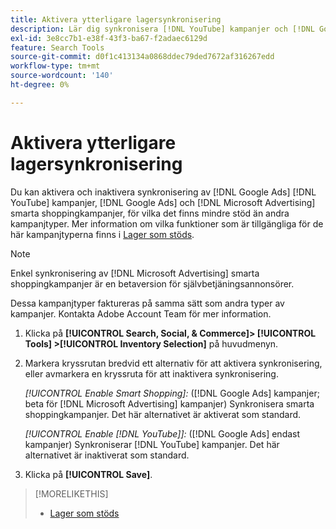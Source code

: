 ```yaml
---
title: Aktivera ytterligare lagersynkronisering
description: Lär dig synkronisera [!DNL YouTube] kampanjer och [!DNL Google Ads] och [!DNL Microsoft Advertising] smarta shoppingkampanjer.
exl-id: 3e8cc7b1-e38f-43f3-ba67-f2adaec6129d
feature: Search Tools
source-git-commit: d0f1c413134a0868ddec79ded7672af316267edd
workflow-type: tm+mt
source-wordcount: '140'
ht-degree: 0%

---
```


# Aktivera ytterligare lagersynkronisering

Du kan aktivera och inaktivera synkronisering av [!DNL Google Ads] [!DNL YouTube] kampanjer, [!DNL Google Ads] och [!DNL Microsoft Advertising] smarta shoppingkampanjer, för vilka det finns mindre stöd än andra kampanjtyper. Mer information om vilka funktioner som är tillgängliga för de här kampanjtyperna finns i [Lager som stöds](/help/search-social-commerce/introduction/supported-inventory.md).

>[!NOTE]
>
>Enkel synkronisering av [!DNL Microsoft Advertising] smarta shoppingkampanjer är en betaversion för självbetjäningsannonsörer.

Dessa kampanjtyper faktureras på samma sätt som andra typer av kampanjer. Kontakta Adobe Account Team för mer information.

1. Klicka på **[!UICONTROL Search, Social, & Commerce]> [!UICONTROL Tools] >[!UICONTROL Inventory Selection]** på huvudmenyn.

1. Markera kryssrutan bredvid ett alternativ för att aktivera synkronisering, eller avmarkera en kryssruta för att inaktivera synkronisering.

   *[!UICONTROL Enable Smart Shopping]:* ([!DNL Google Ads] kampanjer; beta för [!DNL Microsoft Advertising] kampanjer) Synkronisera smarta shoppingkampanjer. Det här alternativet är aktiverat som standard.

   *[!UICONTROL Enable [!DNL YouTube]]:* ([!DNL Google Ads] endast kampanjer) Synkroniserar [!DNL YouTube] kampanjer. Det här alternativet är inaktiverat som standard.

1. Klicka på **[!UICONTROL Save]**.

>[!MORELIKETHIS]
>
>* [Lager som stöds](/help/search-social-commerce/introduction/supported-inventory.md)
